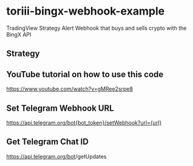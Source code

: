 # toriii-bingx-webhook-example
TradingView Strategy Alert Webhook that buys and sells crypto with the BingX API

## Strategy

## YouTube tutorial on how to use this code
https://www.youtube.com/watch?v=gMRee2srpe8

## Set Telegram Webhook URL
https://api.telegram.org/bot{bot_token}/setWebhook?url={url}

## Get Telegram Chat ID
https://api.telegram.org/bot<bot token>/getUpdates

